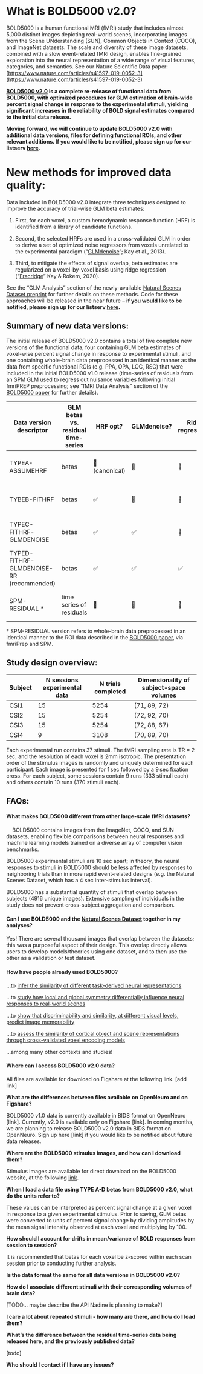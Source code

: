 # **What is BOLD5000 v2.0?**

BOLD5000 is a human functional MRI (fMRI) study that includes almost 5,000 distinct images depicting real-world scenes, incorporating images from the Scene UNderstanding (SUN), Common Objects in Context (COCO), and ImageNet datasets. The scale and diversity of these image datasets, combined with a slow event-related fMRI design, enables fine-grained exploration into the neural representation of a wide range of visual features, categories, and semantics. See our Nature Scientific Data paper: [https://www.nature.com/articles/s41597-019-0052-3](https://www.nature.com/articles/s41597-019-0052-3)

**[BOLD5000 v2.0](https://kilthub.cmu.edu/account/home#/collections/5324846) is a complete re-release of functional data from BOLD5000, with optimized procedures for GLM estimation of brain-wide percent signal change in response to the experimental stimuli, yielding significant increases in the reliability of BOLD signal estimates compared to the initial data release.**

**Moving forward, we will continue to update BOLD5000 v2.0 with additional data versions, files for defining functional ROIs, and other relevant additions. If you would like to be notified, please sign up for our listserv [here](https://docs.google.com/forms/d/e/1FAIpQLScdxRc7eKOpZv5Yc6sfzWP5gi0egkDtNSPedVqpvtx_3yw4pg/viewform).**


# **New methods for improved data quality:**

Data included in BOLD5000 v2.0 integrate three techniques designed to improve the accuracy of trial-wise GLM beta estimates:

1.  First, for each voxel, a custom hemodynamic response function (HRF) is identified from a library of candidate functions.
    
2.  Second, the selected HRFs are used in a cross-validated GLM in order to derive a set of optimized noise regressors from voxels unrelated to the experimental paradigm (“[GLMdenoise](https://www.frontiersin.org/articles/10.3389/fnins.2013.00247/full)”; Kay et al., 2013).

3. Third, to mitigate the effects of signal overlap, beta estimates are regularized on a voxel-by-voxel basis using ridge regression (“[Fracridge](https://arxiv.org/pdf/2005.03220v1.pdf)” Kay & Rokem, 2020).

See the “GLM Analysis” section of the newly-available [Natural Scenes Dataset preprint](https://www.biorxiv.org/content/10.1101/2021.02.22.432340v1) for further details on these methods. Code for these approaches will be released in the near future – **if you would like to be notified, please sign up for our listserv [here](https://docs.google.com/forms/d/e/1FAIpQLScdxRc7eKOpZv5Yc6sfzWP5gi0egkDtNSPedVqpvtx_3yw4pg/viewform).**

## **Summary of new data versions:**

The initial release of BOLD5000 v2.0 contains a total of five complete new versions of the functional data, four containing GLM beta estimates of voxel-wise percent signal change in response to experimental stimuli, and one containing whole-brain data preprocessed in an identical manner as the data from specific functional ROIs (e.g. PPA, OPA, LOC, RSC) that were included in the initial BOLD5000 v1.0 release (time-series of residuals from an SPM GLM used to regress out nuisance variables following initial fmriPREP preprocessing; see “fMRI Data Analysis" section of the [BOLD5000 paper](https://www.nature.com/articles/s41597-019-0052-3) for further details).

| Data version descriptor                  | GLM betas vs. residual time-series | HRF opt?       | GLMdenoise? | Ridge regression? | File save format             | Naming scheme                                           |
|------------------------------------------|------------------------------------|----------------|-------------|-------------------|------------------------------|---------------------------------------------------------|
| TYPEA-ASSUMEHRF                          | betas                              | 🚫  (canonical) | 🚫           | 🚫                 | One .nii.gz file per session | CSIX_GLMbetas-TYPEA-ASSUMEHRF_ses-XX.nii.gz            |
| TYBEB-FITHRF                             | betas                              | ✅              | 🚫           | 🚫                 | One .nii.gz file per session | CSIX_GLMbetas-TYBEB-FITHRF_ses-XX.nii.gz               |
| TYPEC-FITHRF-GLMDENOISE                  | betas                              | ✅              | ✅           | 🚫                 | One .nii.gz file per session | CSIX_GLMbetas-TYPEC-FITHRF-GLMDENOISE_ses-XX.nii.gz    |
| TYPED-FITHRF-GLMDENOISE-RR (recommended) | betas                              | ✅              | ✅           | ✅                 | One .nii.gz file per session | CSIX_GLMbetas-TYPED-FITHRF-GLMDENOISE-RR_ses-XX.nii.gz |
| SPM-RESIDUAL *                           | time series of residuals           | 🚫              | 🚫           | 🚫                 | One .nii.gz file per session | CSIX_SPMResids_allsess_TRX.nii.gz                       |

\*  SPM-RESIDUAL version refers to whole-brain data preprocessed in an identical manner to the ROI data described in the [BOLD5000 paper](https://www.nature.com/articles/s41597-019-0052-3), via fmriPrep and SPM.

## Study design overview:

| Subject | N sessions experimental data | N trials completed | Dimensionality of subject-space volumes |
|---------|------------------------------|--------------------|-----------------------------------------|
| CSI1    | 15                           | 5254               | (71, 89, 72)                            |
| CSI2    | 15                           | 5254               | (72, 92, 70)                            |
| CSI3    | 15                           | 5254               | (72, 88, 67)                            |
| CSI4    | 9                            | 3108               | (70, 89, 70)                            |

Each experimental run contains 37 stimuli. The fMRI sampling rate is TR = 2 sec, and the resolution of each voxel is 2mm isotropic. The presentation order of the stimulus images is randomly and uniquely determined for each participant. Each image is presented for 1 sec followed by a 9 sec fixation cross. For each subject, some sessions contain 9 runs (333 stimuli each) and others contain 10 runs (370 stimuli each).


## FAQs:

#### **What makes BOLD5000 different from other large-scale fMRI datasets?**

    BOLD5000 contains images from the ImageNet, COCO, and SUN datasets, enabling flexible comparisons between neural responses and machine learning models trained on a diverse array of computer vision benchmarks.

BOLD5000 experimental stimuli are 10 sec apart; in theory, the neural responses to stimuli in BOLD5000 should be less affected by responses to neighboring trials than in more rapid event-related designs (e.g. the Natural Scenes Dataset, which has a 4 sec inter-stimulus interval).

BOLD5000 has a substantial quantity of stimuli that overlap between subjects (4916 unique images). Extensive sampling of individuals in the study does not prevent cross-subject aggregation and comparison.

#### **Can I use BOLD5000 and the [Natural Scenes Dataset](http://naturalscenesdataset.org/) together in my analyses?**

Yes! There are several thousand images that overlap between the datasets; this was a purposeful aspect of their design. This overlap directly allows users to develop models/theories using one dataset, and to then use the other as a validation or test dataset.

#### **How have people already used BOLD5000?**

...to [infer the similarity of different task-derived neural representations](https://openreview.net/pdf?id=ryGCaBreIB)

...to [study how local and global symmetry differentially influence neural responses to real-world scenes](https://jov.arvojournals.org/article.aspx?articleid=2771866)

...to [show that discriminability and similarity, at different visual levels, predict image memorability](https://www.biorxiv.org/content/10.1101/834796v3.full.pdf)

...to [assess the similarity of cortical object and scene representations through cross-validated voxel encoding models](https://jov.arvojournals.org/article.aspx?articleid=2750674)

...among many other contexts and studies!

#### **Where can I access BOLD5000 v2.0 data?**

All files are available for download on Figshare at the following link. [add link]

**What are the differences between files available on OpenNeuro and on Figshare?**

BOLD5000 v1.0 data is currently available in BIDS format on OpenNeuro [link]. Currently, v2.0 is available only on Figshare [link]. In coming months, we are planning to release BOLD5000 v2.0 data in BIDS format on OpenNeuro. Sign up here [link] if you would like to be notified about future data releases.

**Where are the BOLD5000 stimulus images, and how can I download them?**

Stimulus images are available for direct download on the BOLD5000 website, at the following [link](https://bold5000.github.io/download.html).

**When I load a data file using TYPE A-D betas from BOLD5000 v2.0, what do the units refer to?**

These values can be interpreted as percent signal change at a given voxel in response to a given experimental stimulus. Prior to saving, GLM betas were converted to units of percent signal change by dividing amplitudes by the mean signal intensity observed at each voxel and multiplying by 100.

**How should I account for drifts in mean/variance of BOLD responses from session to session?**

It is recommended that betas for each voxel be z-scored within each scan session prior to conducting further analysis.

**Is the data format the same for all data versions in BOLD5000 v2.0?**

**How do I associate different stimuli with their corresponding volumes of brain data?**

[TODO… maybe describe the API Nadine is planning to make?]

**I care a lot about repeated stimuli - how many are there, and how do I load them?**

**What’s the difference between the residual time-series data being released here, and the previously published data?**

[todo]

**Who should I contact if I have any issues?**

